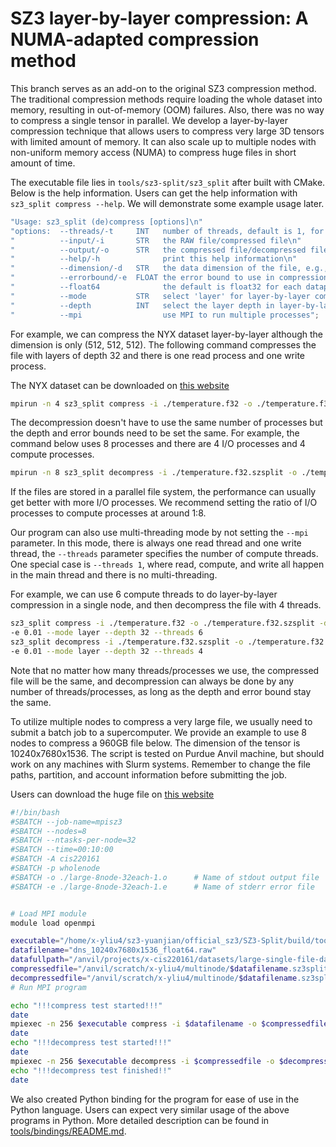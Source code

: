# SZ3 layer-by-layer compression: A NUMA-adapted compression method

This branch serves as an add-on to the original SZ3 compression method.
The traditional compression methods require loading the whole dataset into memory,
resulting in out-of-memory (OOM) failures. Also, there was no way to compress a single tensor in parallel.
We develop a layer-by-layer compression technique that allows users to compress very large 3D tensors with
limited amount of memory. It can also scale up to multiple nodes with non-uniform memory access (NUMA)
to compress huge files in short amount of time.

The executable file lies in `tools/sz3-split/sz3_split` after built with CMake. Below is the help information.
Users can get the help information with `sz3_split compress --help`. We will demonstrate some example usage later.

```c++
"Usage: sz3_split (de)compress [options]\n"
"options:  --threads/-t     INT   number of threads, default is 1, for MPI mode, this specifies the number of I/O processes\n"
"          --input/-i       STR   the RAW file/compressed file\n"
"          --output/-o      STR   the compressed file/decompressed file location\n"
"          --help/-h              print this help information\n"
"          --dimension/-d   STR   the data dimension of the file, e.g., 256 256 512\n"
"          --errorbound/-e  FLOAT the error bound to use in compression\n"
"          --float64              the default is float32 for each datapoint, this param changes it to float64\n"
"          --mode           STR   select 'layer' for layer-by-layer compression, 'direct' for direct compression\n"
"          --depth          INT   select the layer depth in layer-by-layer compression\n"
"          --mpi                  use MPI to run multiple processes";
```

For example, we can compress the NYX dataset layer-by-layer although the dimension is only (512, 512, 512). The following command
compresses the file with layers of depth 32 and there is one read process and one write process.

The NYX dataset can be downloaded on [this website](https://sdrbench.github.io/)

```bash
mpirun -n 4 sz3_split compress -i ./temperature.f32 -o ./temperature.f32.szsplit -d 512 512 512 -e 0.01 --mode layer --depth 32 --mpi --threads 2
```

The decompression doesn't have to use the same number of processes but the depth and error bounds need to be set the same.
For example, the command below uses 8 processes and there are 4 I/O processes and 4 compute processes.

```bash
mpirun -n 8 sz3_split decompress -i ./temperature.f32.szsplit -o ./temperature.f32.szsplit.dp -d 512 512 512 -e 0.01 --mode layer --depth 32 --mpi --threads 4
```

If the files are stored in a parallel file system, the performance can usually get better with more I/O processes. We recommend
setting the ratio of I/O processes to compute processes at around 1:8.

Our program can also use multi-threading mode by not setting the `--mpi` parameter. In this mode,
there is always one read thread and one write thread, the `--threads` parameter specifies the number of compute threads.
One special case is `--threads 1`, where read, compute, and write all happen in the main thread and there is no multi-threading.

For example, we can use 6 compute threads to do layer-by-layer compression in a single node, and then decompress the file with 4 threads.

```bash
sz3_split compress -i ./temperature.f32 -o ./temperature.f32.szsplit -d 512 512 512 \
-e 0.01 --mode layer --depth 32 --threads 6
sz3_split decompress -i ./temperature.f32.szsplit -o ./temperature.f32.szsplit.dp -d 512 512 512 \
-e 0.01 --mode layer --depth 32 --threads 4
```

Note that no matter how many threads/processes we use, the compressed file will be the same, and decompression
can always be done by any number of threads/processes, as long as the depth and error bound stay the same.

To utilize multiple nodes to compress a very large file, we usually need to submit a batch job to a supercomputer.
We provide an example to use 8 nodes to compress a 960GB file below. The dimension of the tensor is 10240x7680x1536. The script
is tested on Purdue Anvil machine, but should work on any machines with Slurm systems. Remember to change the file paths, partition, and account information before submitting the job.

Users can download the huge file on [this website](https://klacansky.com/open-scivis-datasets/category-simulation.html)

```bash
#!/bin/bash
#SBATCH --job-name=mpisz3
#SBATCH --nodes=8
#SBATCH --ntasks-per-node=32
#SBATCH --time=00:10:00
#SBATCH -A cis220161
#SBATCH -p wholenode
#SBATCH -o ./large-8node-32each-1.o      # Name of stdout output file
#SBATCH -e ./large-8node-32each-1.e      # Name of stderr error file


# Load MPI module
module load openmpi

executable="/home/x-yliu4/sz3-yuanjian/official_sz3/SZ3-Split/build/tools/sz3-split/sz3_split"
datafilename="dns_10240x7680x1536_float64.raw"
datafullpath="/anvil/projects/x-cis220161/datasets/large-single-file-data/RAW-Files/$datafilename"
compressedfile="/anvil/scratch/x-yliu4/multinode/$datafilename.sz3split"
decompressedfile="/anvil/scratch/x-yliu4/multinode/$datafilename.sz3split.dp"
# Run MPI program

echo "!!!compress test started!!!"
date
mpiexec -n 256 $executable compress -i $datafilename -o $compressedfile -d 10240 7680 1536 -e 0.01 --mode layer --depth 4 --threads 32 --mpi
date
echo "!!!decompress test started!!!"
date
mpiexec -n 256 $executable decompress -i $compressedfile -o $decompressedfile -d 10240 7680 1536 -e 0.01 --mode layer --depth 4 --threads 32 --mpi
echo "!!!decompress test finished!!"
date
```

We also created Python binding for the program for ease of use in the Python language. Users can expect very similar usage of the above programs in Python. More detailed description can be found in [tools/bindings/README.md](tools/bindings/README.md).
